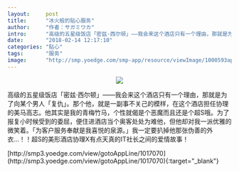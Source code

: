 ```yaml
---
layout:     post
title:      "冰火般的贴心服务"
author:     "作者：サガミワカ"
intro:      "高级的五星级饭店「密兹·西尔顿」——我会来这个酒店只有一个理由，那就是为了向某个男人「复仇」。那个他，就是一副事不关己的模样，在这个酒店担任协理的美马高志。他其实是我的青梅竹马，个性就偈是个恶魔而且还是个超S哦。为了报复小时候受到的委屈，便住进酒店当个奥客处处为难他，但他却对我一派优雅的微笑着。「为客户服务奉献是我喜悦的泉源。」我一定要扒掉他那张伪善的外衣…！！超S的美形酒店协理X有点天真的IT社长之间的爱情故事！"
date:       "2018-02-14 12:17:10"
categories: "贴心"
tags:       "服务"
image:      "http://smp.yoedge.com/smp-app/resource/viewImage/1000593appline.png"
---
```

<div style="text-align: center">
<p><img src="http://smp.yoedge.com/smp-app/resource/viewImage/1000593appline.png"/></p>
</div>
<p class="post-meta">
<span>高级的五星级饭店「密兹·西尔顿」——我会来这个酒店只有一个理由，那就是为了向某个男人「复仇」。那个他，就是一副事不关己的模样，在这个酒店担任协理的美马高志。他其实是我的青梅竹马，个性就偈是个恶魔而且还是个超S哦。为了报复小时候受到的委屈，便住进酒店当个奥客处处为难他，但他却对我一派优雅的微笑着。「为客户服务奉献是我喜悦的泉源。」我一定要扒掉他那张伪善的外衣…！！超S的美形酒店协理X有点天真的IT社长之间的爱情故事！</span>
</p>
[http://smp3.yoedge.com/view/gotoAppLine/1017070](http://smp3.yoedge.com/view/gotoAppLine/1017070){:target="_blank"}


